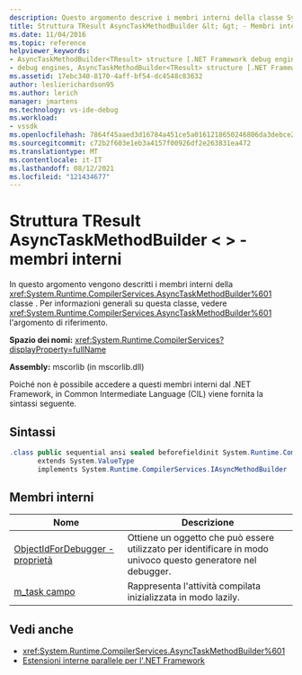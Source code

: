 ```yaml
---
description: Questo argomento descrive i membri interni della classe System.Runtime.CompilerServices.AsyncTaskMethodBuilder.
title: Struttura TResult AsyncTaskMethodBuilder &lt; &gt; - Membri interni | Microsoft Docs
ms.date: 11/04/2016
ms.topic: reference
helpviewer_keywords:
- AsyncTaskMethodBuilder<TResult> structure [.NET Framework debug engines]
- debug engines, AsyncTaskMethodBuilder<TResult> structure [.NET Framework]
ms.assetid: 17ebc340-8170-4aff-bf54-dc4548c83632
author: leslierichardson95
ms.author: lerich
manager: jmartens
ms.technology: vs-ide-debug
ms.workload:
- vssdk
ms.openlocfilehash: 7864f45aaed3d16784a451ce5a0161218650246806da3debce2ef8ea1d3ab4e0
ms.sourcegitcommit: c72b2f603e1eb3a4157f00926df2e263831ea472
ms.translationtype: MT
ms.contentlocale: it-IT
ms.lasthandoff: 08/12/2021
ms.locfileid: "121434677"
---
```

# <a name="asynctaskmethodbuilderlttresultgt-structure---internal-members"></a>Struttura TResult AsyncTaskMethodBuilder &lt; &gt; - membri interni
In questo argomento vengono descritti i membri interni della <xref:System.Runtime.CompilerServices.AsyncTaskMethodBuilder%601> classe . Per informazioni generali su questa classe, vedere <xref:System.Runtime.CompilerServices.AsyncTaskMethodBuilder%601> l'argomento di riferimento.

 **Spazio dei nomi:** <xref:System.Runtime.CompilerServices?displayProperty=fullName>

 **Assembly:** mscorlib (in mscorlib.dll)

 Poiché non è possibile accedere a questi membri interni dal .NET Framework, in Common Intermediate Language (CIL) viene fornita la sintassi seguente.

## <a name="syntax"></a>Sintassi

```csharp
.class public sequential ansi sealed beforefieldinit System.Runtime.CompilerServices.AsyncTaskMethodBuilder`1<TResult>
       extends System.ValueType
       implements System.Runtime.CompilerServices.IAsyncMethodBuilder
```

## <a name="internal-members"></a>Membri interni

|Nome|Descrizione|
|----------|-----------------|
|[ObjectIdForDebugger - proprietà](../../extensibility/debugger/asynctaskmethodbuilder-tresult-objectidfordebugger-property.md)|Ottiene un oggetto che può essere utilizzato per identificare in modo univoco questo generatore nel debugger.|
|[m_task campo](../../extensibility/debugger/asynctaskmethodbuilder-tresult-m-task-field.md)|Rappresenta l'attività compilata inizializzata in modo lazily.|

## <a name="see-also"></a>Vedi anche
- <xref:System.Runtime.CompilerServices.AsyncTaskMethodBuilder%601>
- [Estensioni interne parallele per l'.NET Framework](../../extensibility/debugger/parallel-extension-internals-for-the-dotnet-framework.md)
